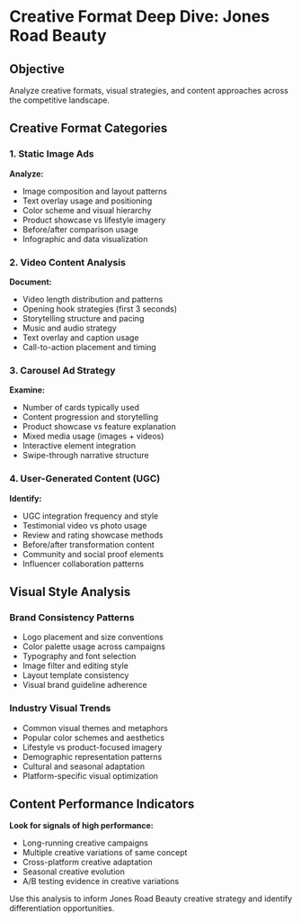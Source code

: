 # Creative Format Deep Dive: Jones Road Beauty

## Objective
Analyze creative formats, visual strategies, and content approaches across the competitive landscape.

## Creative Format Categories

### 1. Static Image Ads
**Analyze:**
- Image composition and layout patterns
- Text overlay usage and positioning
- Color scheme and visual hierarchy
- Product showcase vs lifestyle imagery
- Before/after comparison usage
- Infographic and data visualization

### 2. Video Content Analysis
**Document:**
- Video length distribution and patterns
- Opening hook strategies (first 3 seconds)
- Storytelling structure and pacing
- Music and audio strategy
- Text overlay and caption usage
- Call-to-action placement and timing

### 3. Carousel Ad Strategy
**Examine:**
- Number of cards typically used
- Content progression and storytelling
- Product showcase vs feature explanation
- Mixed media usage (images + videos)
- Interactive element integration
- Swipe-through narrative structure

### 4. User-Generated Content (UGC)
**Identify:**
- UGC integration frequency and style
- Testimonial video vs photo usage
- Review and rating showcase methods
- Before/after transformation content
- Community and social proof elements
- Influencer collaboration patterns

## Visual Style Analysis

### Brand Consistency Patterns
- Logo placement and size conventions
- Color palette usage across campaigns
- Typography and font selection
- Image filter and editing style
- Layout template consistency
- Visual brand guideline adherence

### Industry Visual Trends
- Common visual themes and metaphors
- Popular color schemes and aesthetics
- Lifestyle vs product-focused imagery
- Demographic representation patterns
- Cultural and seasonal adaptation
- Platform-specific visual optimization

## Content Performance Indicators
**Look for signals of high performance:**
- Long-running creative campaigns
- Multiple creative variations of same concept
- Cross-platform creative adaptation
- Seasonal creative evolution
- A/B testing evidence in creative variations

Use this analysis to inform Jones Road Beauty creative strategy and identify differentiation opportunities.
